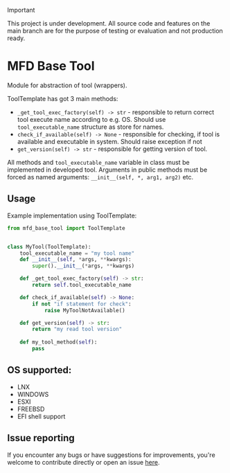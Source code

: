> [!IMPORTANT]  
> This project is under development. All source code and features on the main branch are for the purpose of testing or evaluation and not production ready.

# MFD Base Tool
Module for abstraction of tool (wrappers).

ToolTemplate has got 3 main methods:

* `_get_tool_exec_factory(self) -> str` - responsible to return correct tool execute name according to e.g. OS. Should use `tool_executable_name` structure as store for names.
* `check_if_available(self) -> None` - responsible for checking, if tool is available and executable in system. Should raise exception if not
* `get_version(self) -> str` - responsible for getting version of tool.

All methods and `tool_executable_name` variable in class must be implemented in developed tool.
Arguments in public methods must be forced as named arguments:
`__init__(self, *, arg1, arg2)` etc.

## Usage
Example implementation using ToolTemplate:

```python
from mfd_base_tool import ToolTemplate


class MyTool(ToolTemplate):
    tool_executable_name = "my tool name"
    def __init__(self, *args, **kwargs):
        super().__init__(*args, **kwargs)

    def _get_tool_exec_factory(self) -> str:
        return self.tool_executable_name

    def check_if_available(self) -> None:
        if not "if statement for check":
            raise MyToolNotAvailable()

    def get_version(self) -> str:
        return "my read tool version"
    
    def my_tool_method(self):
        pass
```
## OS supported:
* LNX
* WINDOWS
* ESXI
* FREEBSD
* EFI shell support

## Issue reporting

If you encounter any bugs or have suggestions for improvements, you're welcome to contribute directly or open an issue [here](https://github.com/intel/mfd-base-tool/issues).